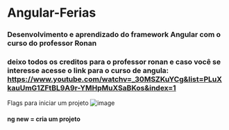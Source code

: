 # Angular-Ferias
### Desenvolvimento e aprendizado do framework Angular com o curso do professor Ronan 
### deixo todos os creditos para o professor ronan e caso você se interesse acesse o link para o curso de angula: https://www.youtube.com/watchv=_30MSZKuYCg&list=PLuXkauUmG1ZFtBL9A9r-YMHpMuXSaBKos&index=1

Flags para iniciar um projeto 
![image](https://user-images.githubusercontent.com/99850729/208552114-1e1f2d5c-9718-4c46-8a13-560138fe89f2.png)


#### ng new = cria um projeto
